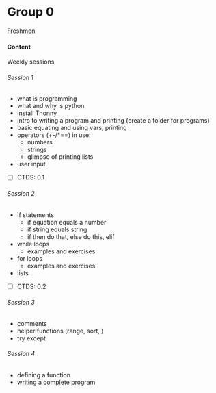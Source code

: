 # Group 0
Freshmen

#### Content
Weekly sessions
###### Session 1
- what is programming
- what and why is python
- install Thonny
- intro to writing a program and printing (create a folder for programs)
- basic equating and using vars, printing
- operators (+-/*==) in use:
    - numbers 
    - strings
    - glimpse of printing lists
- user input
- [ ] CTDS:  0.1
###### Session 2
- if statements
    - if equation equals a number
    - if string equals string
    - if then do that, else do this, elif
- while loops
    - examples and exercises
- for loops
    - examples and exercises
- lists
- [ ] CTDS:  0.2

###### Session 3
- comments
- helper functions (range, sort, )
- try except

###### Session 4
- defining a function
- writing a complete program